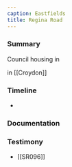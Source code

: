 ```yaml
---
caption: Eastfields
title: Regina Road
---
```


### Summary

Council housing in 

in [[Croydon]]

### Timeline

- 

### Documentation

### Testimony

- [[SR096]]
